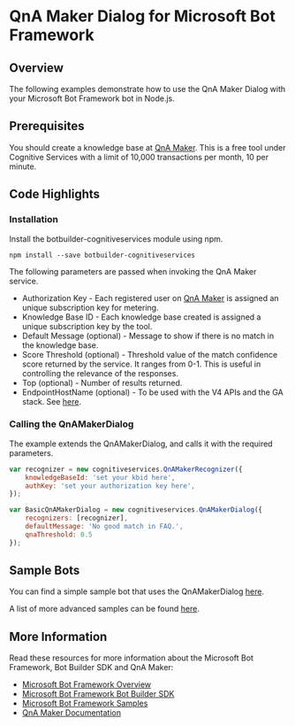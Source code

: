 # QnA Maker Dialog for Microsoft Bot Framework

## Overview
The following examples demonstrate how to use the QnA Maker Dialog with your Microsoft Bot Framework bot in Node.js.

## Prerequisites
You should create a knowledge base at [QnA Maker](https://qnamaker.ai). This is a free tool under Cognitive Services with a limit of 10,000 transactions per month, 10 per minute.

## Code Highlights

### Installation
Install the botbuilder-cognitiveservices  module using npm.

`npm install --save botbuilder-cognitiveservices`

The following parameters are passed when invoking the QnA Maker service.
+ Authorization Key - Each registered user on [QnA Maker](https://qnamaker.ai) is assigned an unique subscription key for metering.
+ Knowledge Base ID - Each knowledge base created is assigned a unique subscription key by the tool.
+ Default Message (optional) - Message to show if there is no match in the knowledge base.
+ Score Threshold (optional) - Threshold value of the match confidence score returned by the service. It ranges from 0-1. This is useful in controlling the relevance of the responses.
+ Top (optional) - Number of results returned.
+ EndpointHostName (optional) - To be used with the V4 APIs and the GA stack. See [here](https://aka.ms/qnamaker-docs-changesfrompreview).

### Calling the QnAMakerDialog
The example extends the QnAMakerDialog, and calls it with the required parameters.

```js
var recognizer = new cognitiveservices.QnAMakerRecognizer({
	knowledgeBaseId: 'set your kbid here',
	authKey: 'set your authorization key here',
});

var BasicQnAMakerDialog = new cognitiveservices.QnAMakerDialog({
	recognizers: [recognizer],
	defaultMessage: 'No good match in FAQ.',
	qnaThreshold: 0.5
});
```

## Sample Bots
You can find a simple sample bot that uses the QnAMakerDialog [here](samples/QnAMaker/QnAMakerSimpleBot/app.js).

A list of more advanced samples can be found [here](samples/QnAMaker/README.md).

## More Information
Read these resources for more information about the Microsoft Bot Framework, Bot Builder SDK and QnA Maker:

* [Microsoft Bot Framework Overview](https://docs.microsoft.com/en-us/bot-framework/)
* [Microsoft Bot Framework Bot Builder SDK](https://github.com/Microsoft/BotBuilder)
* [Microsoft Bot Framework Samples](https://github.com/Microsoft/BotBuilder-Samples)
* [QnA Maker Documentation](https://qnamaker.ai/Documentation)

